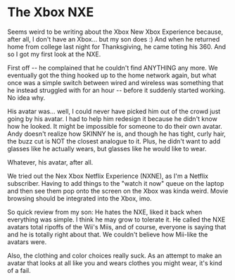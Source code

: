 # The Xbox NXE

Seems weird to be writing about the Xbox New Xbox Experience because, after all, I don't have an Xbox... but my son does :) And when he returned home from college last night for Thanksgiving, he came toting his 360. And so I got my first look at the NXE.

First off -- he complained that he couldn't find ANYTHING any more. We eventually got the thing hooked up to the home network again, but what once was a simple switch between wired and wireless was something that he instead struggled with for an hour -- before it suddenly started working. No idea why.

His avatar was... well, I could never have picked him out of the crowd just going by his avatar. I had to help him redesign it because he didn't know how he looked. It might be impossible for someone to do their own avatar. Andy doesn't realize how SKINNY he is, and though he has tight, curly hair, the buzz cut is NOT the closest analogue to it. Plus, he didn't want to add glasses like he actually wears, but glasses like he would like to wear.

Whatever, his avatar, after all.

We tried out the Nex Xbox Netflix Experience (NXNE), as I'm a Netflix subscriber. Having to add things to the "watch it now" queue on the laptop and then see them pop onto the screen on the Xbox was kinda weird. Movie browsing should be integrated into the Xbox, imo.

So quick review from my son: He hates the NXE, liked it back when everything was simple. I think he may grow to tolerate it. He called the NXE avatars total ripoffs of the Wii's Miis, and of course, everyone is saying that and he is totally right about that. We couldn't believe how Mii-like the avatars were.

Also, the clothing and color choices really suck. As an attempt to make an avatar that looks at all like you and wears clothes you might wear, it's kind of a fail.

